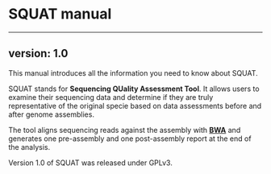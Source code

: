# SQUAT manual
---

## version: 1.0

This manual introduces all the information you need to know about SQUAT.

SQUAT stands for **Sequencing QUality Assessment Tool**. It allows users to examine their sequencing data and determine if they are truly representative of the original specie based on data assessments before and after genome assemblies. 

The tool aligns sequencing reads against the assembly with **[BWA](http://bio-bwa.sourceforge.net/)** and generates one pre-assembly and one post-assembly report at the end of the analysis.

Version 1.0 of SQUAT was released under GPLv3.	
